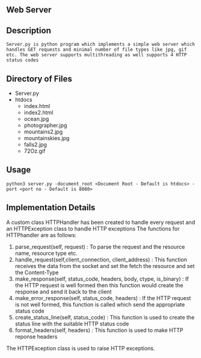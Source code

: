 
## Web Server

## Description 
`Server.py is python program which implements a simple web server which handles GET requests and minimal number of file types like jpg, gif etc. The web server supports multithreading as well supports 4 HTTP status codes`

## Directory of Files
* Server.py
* htdocs
    * index.html
    * index2.html
    * ocean.jpg
    * photographer.jpg
    * mountains2.jpg
    * mountainskies.jpg
    * falls2.jpg
    * 72Oz.gif

## Usage
```
python3 server.py -document_root <Document Root - Default is htdocs> -port <port no - Default is 8080>

```

## Implementation Details
A custom class HTTPHandler has been created to handle every request and an HTTPException class to handle HTTP exceptions
The functions for HTTPhandler are as follows:
1. parse_request(self, request) : To parse the request and the resource name, resource type etc.
2. handle_request(self,client_connection, client_address) : This function receives the data from the socket and set the fetch the resource and set the Content-Type 
3. make_response(self, status_code, headers, body, ctype, is_binary) : If the HTTP request is well formed then this function would create the response and send it back to the client
4. make_error_response(self, status_code, headers) : If the HTTP request is not well formed, this function is called which send the appropriate status code
5. create_status_line(self, status_code) : This function is used to create the status line with the suitable HTTP status code
6. format_headers(self, headers) : This function is used to make HTTP reponse headers

The HTTPException class is used to raise HTTP exceptions. 
